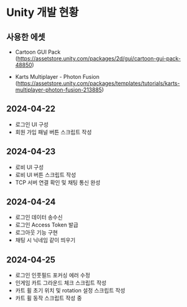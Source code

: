 # Unity 개발 현황

## 사용한 에셋
- Cartoon GUI Pack (https://assetstore.unity.com/packages/2d/gui/cartoon-gui-pack-48850)

- Karts Multiplayer - Photon Fusion (https://assetstore.unity.com/packages/templates/tutorials/karts-multiplayer-photon-fusion-213885)

## 2024-04-22

- 로그인 UI 구성
- 회원 가입 패널 버튼 스크립트 작성

## 2024-04-23

- 로비 UI 구성
- 로비 UI 버튼 스크립트 작성 
- TCP 서버 연결 확인 및 채팅 통신 완성

## 2024-04-24

- 로그인 데이터 송수신
- 로그인 Access Token 발급
- 로그아웃 기능 구현
- 채팅 시 닉네임 같이 띄우기

## 2024-04-25

- 로그인 인풋필드 포커싱 에러 수정
- 인게임 카트 그라운드 체크 스크립트 작성
- 카트 휠 초기 위치 및 rotation 설정 스크립트 작성
- 카트 휠 동작 스크립트 작성 중